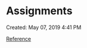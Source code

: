 # Assignments

Created: May 07, 2019 4:41 PM

[Reference](./Reference-471999d8-c7da-4db9-8c1d-c16467300230.csv)